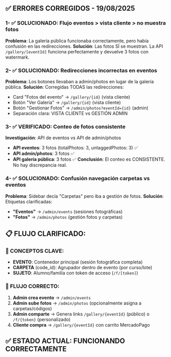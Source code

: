 ## ✅ ERRORES CORREGIDOS - 19/08/2025

### 1- ✅ SOLUCIONADO: Flujo eventos > vista cliente > no muestra fotos 
**Problema**: La galería pública funcionaba correctamente, pero había confusión en las redirecciones.
**Solución**: Las fotos SÍ se muestran. La API `/gallery/[eventId]` funciona perfectamente y devuelve 3 fotos con watermark.

### 2- ✅ SOLUCIONADO: Redirecciones incorrectas en eventos 
**Problema**: Los botones llevaban a admin/photos en lugar de la galería pública.
**Solución**: Corregidas TODAS las redirecciones:
- Card "Fotos del evento" → `/gallery/{id}` (vista cliente)
- Botón "Ver Galería" → `/gallery/{id}` (vista cliente)  
- Botón "Gestionar Fotos" → `/admin/photos?eventId={id}` (admin)
- Separación clara: VISTA CLIENTE vs GESTIÓN ADMIN

### 3- ✅ VERIFICADO: Conteo de fotos consistente
**Investigación**: API de eventos vs API de admin/photos
- **API eventos**: 3 fotos (totalPhotos: 3, untaggedPhotos: 3) ✅
- **API admin/photos**: 3 fotos ✅
- **API galería pública**: 3 fotos ✅
**Conclusión**: El conteo es CONSISTENTE. No hay discrepancia real.

### 4- ✅ SOLUCIONADO: Confusión navegación carpetas vs eventos
**Problema**: Sidebar decía "Carpetas" pero iba a gestión de fotos.
**Solución**: Etiquetas clarificadas:
- **"Eventos"** → `/admin/events` (sesiones fotográficas)
- **"Fotos"** → `/admin/photos` (gestión fotos y carpetas)

## 📋 FLUJO CLARIFICADO:

### 🎯 CONCEPTOS CLAVE:
- **EVENTO**: Contenedor principal (sesión fotográfica completa)
- **CARPETA** (code_id): Agrupador dentro de evento (por curso/lote)
- **SUJETO**: Alumno/familia con token de acceso (`/f/[token]`)

### 🔄 FLUJO CORRECTO:
1. **Admin crea evento** → `/admin/events`
2. **Admin sube fotos** → `/admin/photos` (opcionalmente asigna a carpetas/códigos)
3. **Admin comparte** → Genera links `/gallery/{eventId}` (público) o `/f/{token}` (personalizado)
4. **Cliente compra** → `/gallery/{eventId}` con carrito MercadoPago

## ✅ ESTADO ACTUAL: FUNCIONANDO CORRECTAMENTE